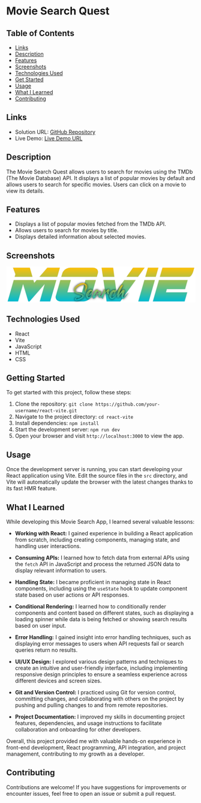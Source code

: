 # Movie Search Quest

## Table of Contents

- [Links](#links)
- [Description](#description)
- [Features](#features)
- [Screenshots](#screenshots)
- [Technologies Used](#technologies-used)
- [Get Started](#get-started)
- [Usage](#usage)
- [What I Learned](#what-i-learned)
- [Contributing](#contributing)

## Links

- Solution URL: [GitHub Repository]()
- Live Demo: [Live Demo URL]()

## Description

The Movie Search Quest allows users to search for movies using the TMDb (The Movie Database) API. It displays a list of popular movies by default and allows users to search for specific movies. Users can click on a movie to view its details.

## Features

- Displays a list of popular movies fetched from the TMDb API.
- Allows users to search for movies by title.
- Displays detailed information about selected movies.

## Screenshots

![Screenshot 1](./src/assets/logo.png)

## Technologies Used

- React
- Vite
- JavaScript
- HTML
- CSS

## Getting Started

To get started with this project, follow these steps:

1. Clone the repository: `git clone https://github.com/your-username/react-vite.git`
2. Navigate to the project directory: `cd react-vite`
3. Install dependencies: `npm install`
4. Start the development server: `npm run dev`
5. Open your browser and visit `http://localhost:3000` to view the app.

## Usage

Once the development server is running, you can start developing your React application using Vite. Edit the source files in the `src` directory, and Vite will automatically update the browser with the latest changes thanks to its fast HMR feature.

## What I Learned

While developing this Movie Search App, I learned several valuable lessons:

- **Working with React:** I gained experience in building a React application from scratch, including creating components, managing state, and handling user interactions.

- **Consuming APIs:** I learned how to fetch data from external APIs using the `fetch` API in JavaScript and process the returned JSON data to display relevant information to users.

- **Handling State:** I became proficient in managing state in React components, including using the `useState` hook to update component state based on user actions or API responses.

- **Conditional Rendering:** I learned how to conditionally render components and content based on different states, such as displaying a loading spinner while data is being fetched or showing search results based on user input.

- **Error Handling:** I gained insight into error handling techniques, such as displaying error messages to users when API requests fail or search queries return no results.

- **UI/UX Design:** I explored various design patterns and techniques to create an intuitive and user-friendly interface, including implementing responsive design principles to ensure a seamless experience across different devices and screen sizes.

- **Git and Version Control:** I practiced using Git for version control, committing changes, and collaborating with others on the project by pushing and pulling changes to and from remote repositories.

- **Project Documentation:** I improved my skills in documenting project features, dependencies, and usage instructions to facilitate collaboration and onboarding for other developers.

Overall, this project provided me with valuable hands-on experience in front-end development, React programming, API integration, and project management, contributing to my growth as a developer.

## Contributing

Contributions are welcome! If you have suggestions for improvements or encounter issues, feel free to open an issue or submit a pull request.
